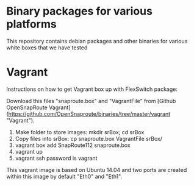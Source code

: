 # Binary packages for various platforms 

This repository contains debian packages and other binaries for various white boxes that we have tested

# Vagrant

Instructions on how to get Vagrant box up with FlexSwitch package:

Download this files "snaproute.box" and "VagrantFile" from [Github OpenSnapRoute Vagrant] (https://github.com/OpenSnaproute/binaries/tree/master/vagrant "Vagrant").  

1. Make folder to store images:
   mkdir srBox; cd srBox
2. Copy files into srBox:
   cp snaproute.box VagrantFile srBox/
3. vagrant box add SnapRoute112 snaproute.box
4. vagrant up
5. vagrant ssh
   password is vagrant
      
This vagrant image is based on Ubuntu 14.04 and two ports are created within this image by default "Eth0" and "Eth1".
